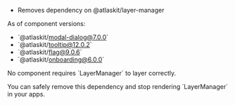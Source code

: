 - Removes dependency on @atlaskit/layer-manager

As of component versions:

- \`@atlaskit/modal-dialog@7.0.0\`
- \`@atlaskit/tooltip@12.0.2\`
- \`@atlaskit/flag@9.0.6\`
- \`@atlaskit/onboarding@6.0.0\`

No component requires \`LayerManager\` to layer correctly.

You can safely remove this dependency and stop rendering \`LayerManager\` in your apps.
